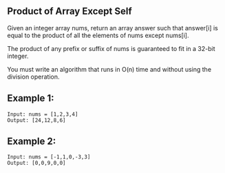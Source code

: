 ## Product of Array Except Self

Given an integer array nums, return an array answer such that answer[i] is equal to the product of all the elements of nums except nums[i].

The product of any prefix or suffix of nums is guaranteed to fit in a 32-bit integer.

You must write an algorithm that runs in O(n) time and without using the division operation.

## Example 1:

```
Input: nums = [1,2,3,4]
Output: [24,12,8,6]

```

## Example 2:

```
Input: nums = [-1,1,0,-3,3]
Output: [0,0,9,0,0]
```
